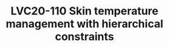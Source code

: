 ---
categories:
- lvc20
description: 'Due to the increasing complexity of SoCs, we''re now seeing lots of
  thermal sensors on the die to quickly detect hot spots and allow the OS to take
  steps to mitigate these events. The Linux thermal framework provides mechanisms
  such as inputs for better scheduling, frequency throttling, idle injection and turning
  on fans to prevent the silicon from getting damaged from overheating. This is also
  called as junction temperature management.<br><br>The Linux thermal framework is
  also used for managing the skin temperature of a device - the temperature that users
  feel when they hold and use the device. However, this skin temperature management
  involves manual characterization of performance states for devices such as CPU and
  GPU to its effect on the skin temperature of the device.<br><br>So the framework
  is doing two distinct tasks: preventing silicon damage and preventing skin burns
  for users by capping the power of a device. We feel these tasks should be handled
  by different frameworks.<br><br>We''re currently experimenting with the kernel''s
  energy model to dynamically build a hierarchy of power constraints and allow the
  platform integrator to set limits for each power domain using the powercap framework.
  This will allow the kernel to manage the power consumption (and hence dissipation)
  budget of the various devices on the Soc more autonomously, leading to better performance
  at a given power budget instead of overcoming the primary goal of the thermal framework
  which is mitigate at the limits.<br><br>Attendees are expected to know a little
  bit about how the current thermal framework works but don''t need to know all the
  technical details. We will cover the conceptual differences between the current
  and proposed models as an introduction in the talk.'
image: /assets/images/featured-images/lvc20/LVC20-110.png
session_id: LVC20-110
session_room: '[Track 2] Linux/Android'
session_slot:
  end_time: 2020-09-22 13:50
  start_time: 2020-09-22 13:25
session_speakers:
- speaker_bio: Daniel worked in 1998 in the Space Industry and Air traffic management
    for distributed system project in life safety constraints. He acquired for this
    project a system programming expertise. &lt;br /&gt; &lt;br /&gt; He joined IBM
    in 2004 and since this date he does kernel hacking and pushed upstream the resource
    virtualization with the namespaces. He is the author and maintainer of the Linux
    Container (LXC).&lt;br /&gt; &lt;br /&gt; In 2012, he joined Linaro to work in
    the power management team. Deeply involved in the power management improvements
    for the different members of Linaro, he continues to contribute and maintain some
    parts of the Linux kernel.
  speaker_company: Linaro
  speaker_image: http://avatars.sched.co/8/5c/829128/avatar.jpg.320x320px.jpg?0c8
  speaker_name: Daniel Lezcano
  speaker_position: Linaro - Senior Engineer - Power specialist
  speaker_role: attendee, speaker
- speaker_bio: Amit works at Linaro and has been found dabbling in the upstream Linux
    community in the areas of power and thermal management. He was once found lost
    in the friendly Zephyr RTOS community for a bit.&lt;br&gt;&lt;br&gt;In the last
    decade, he’s led the Power Management working group at Linaro, helped lead the
    96boards.org effort to bring powerful developer boards at low-cost to the software
    community and helped several SoC vendors to work with the upstream community and
    help themselves along the way.&lt;br&gt;&lt;br&gt;His main hobby these days is
    to learn to grow food.
  speaker_company: Linaro
  speaker_image: http://avatars.sched.co/d/0c/7249850/avatar.jpg.320x320px.jpg?f89
  speaker_name: Amit Kucheria
  speaker_position: Sr. Engineer, Qualcomm Landing Team
  speaker_role: speaker
session_track: Power Management
tag: session
tags: Power Management
title: LVC20-110 Skin temperature management with hierarchical constraints
---